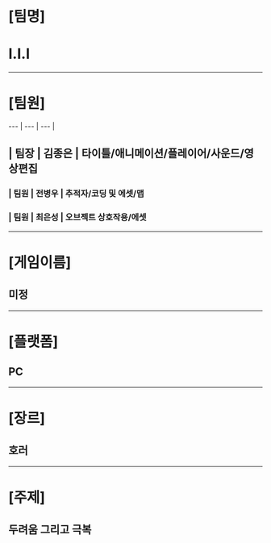 # [팀명]
# I.I.I
---
# [팀원]
--- | --- | --- |
## | 팀장 | **김종은** | 타이틀/애니메이션/플레이어/사운드/영상편집
### | 팀원 | 전병우 | 추적자/코딩 및 에셋/맵
### | 팀원 | 최은성 | 오브젝트 상호작용/에셋
---
# [게임이름]
## 미정
---
# [플랫폼]
## PC
---
# [장르]
## 호러
---
# [주제]
## 두려움 그리고 극복
